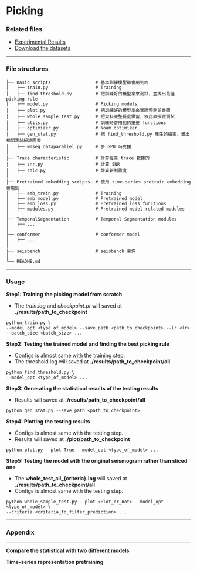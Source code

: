 # Picking

### Related files
* [Experimental Results](https://docs.google.com/spreadsheets/d/1GNUUGtq8gjdsK_Qu6LqYDZW5WN3AU1dzf668a1C6SDk/edit#gid=0)
* [Download the datasets]()
---
### File structures
 
    ├── Basic scripts                 # 基本訓練模型都會用到的
    │   ├── train.py                  # Training
    │   ├── find_threshold.py         # 把訓練好的模型拿來測試，並找出最佳 picking rule 
    │   ├── model.py                  # Picking models
    │   ├── plot.py                   # 把訓練好的模型拿來實際預測並畫圖
    │   ├── whole_sample_test.py      # 把資料完整長度保留，依此直接做測試
    │   ├── utils.py                  # 訓練時會用到的重要 functions
    │   ├── optimizer.py              # Noam optimizer
    │   ├── gen_stat.py               # 把 find_threshold.py 產生的檔案，畫出相關測試統計圖表
    │   ├── wmseg_dataparallel.py     # 多 GPU 時支援
    │
    ├── Trace characteristic          # 計算每筆 trace 數據的
    │   ├── snr.py                    # 計算 SNR
    │   ├── calc.py                   # 計算新制震度
    │
    ├── Pretrained embedding scripts  # 使用 time-series pretrain embedding 會用到
    │   ├── emb_train.py              # Training
    │   ├── emb_model.py              # Pretrained model
    │   ├── emb_loss.py               # Pretrained loss functions
    │   ├── modules.py                # Pretrained model related modules
    │   
    ├── TemporalSegmentation          # Temporal Segmentation modules
    │   ├── ...
    │   
    ├── conformer                     # conformer model
    │   ├── ...
    │   
    ├── seisbench                     # seisbench 套件
    │
    └── README.md

---
### Usage

**Step1: Training the picking model from scratch**
* The *train.log* and *checkpoint.pt* will saved at **./results/path_to_checkpoint**
```shell
python train.py \
--model_opt <type_of_model> --save_path <path_to_checkpoint> --lr <lr> --batch_size <batch_size> ...
```

**Step2: Testing the trained model and finding the best picking rule**
* Configs is almost same with the training step.
* The threshold.log will saved at **./results/path_to_checkpoint/all**
```shell
python find_threshold.py \
--model_opt <type_of_model> ...
```

**Step3: Generating the statistical results of the testing results**
* Results will saved at **./results/path_to_checkpoint/all**
```shell
python gen_stat.py --save_path <path_to_checkpoint>
```

**Step4: Plotting the testing results**
* Configs is almost same with the testing step.
* Results will saved at **./plot/path_to_checkpoint**
```shell
python plot.py --plot True --model_opt <type_of_model> ...
```

**Step5: Testing the model with the original seismogram rather than sliced one**
* The **whole_test_all_{criteria}.log** will saved at **./results/path_to_checkpoint/all**
* Configs is almost same with the testing step.
```shell
python whole_sample_test.py --plot <Plot_or_not> --model_opt <type_of_model> \
--criteria <criteria_to_filter_prediction> ...
```
---
### Appendix
****
**Compare the statistical with two different models**

**Time-series representation pretraining**
